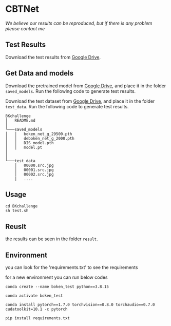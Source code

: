 # CBTNet

*We believe our results can be reproduced, but if there is any problem please contact me*

## Test Results
Download the test results from [Google Drive](https://drive.google.com/drive/folders/1iTgb7ewXZbCxd7E2EAfYhdiJ_7AZURvJ?usp=share_link).

## Get Data and models
Download the pretrained model from [Google Drive](https://drive.google.com/drive/folders/18lWzDn6nlh9TR1oGcDS6GiUcEgn7p91T?usp=share_link), and place it in the folder `saved_models`. 
Run the following code to generate test results.

Download the test dataset from [Google Drive](https://drive.google.com/file/d/1MmTRvJDpqtbhDlzlV2PrO_gqBEIW744o/view?usp=share_link), and place it in the folder `test_data`. 
Run the following code to generate test results.
```
BKchallenge
│   README.md 
│
└───saved_models
│   │   boken_net_g_29500.pth
│   │   deboken_net_g_2000.pth
│   │   DIS_model.pth
│   │   model.pt
│
│   
└───test_data
    │   00000.src.jpg
    │   00001.src.jpg
    │   00002.src.jpg
    |   .... 
```
## Usage
```
cd BKchallenge
sh test.sh
```

## Reuslt
the results can be seen in the folder `result`. 
## Environment 
you can look for the 'requirements.txt' to see the requirements

for a new environment you can run below codes
```
conda create --name boken_test python==3.8.15

conda activate boken_test

conda install pytorch==1.7.0 torchvision==0.8.0 torchaudio==0.7.0 cudatoolkit=10.1 -c pytorch

pip install requirements.txt


```
